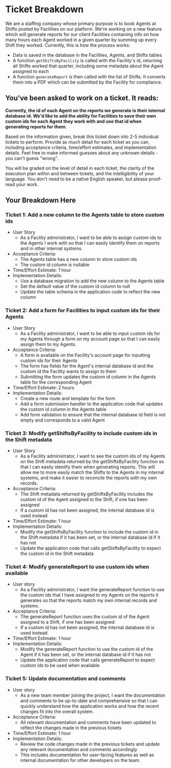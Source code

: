 # Ticket Breakdown
We are a staffing company whose primary purpose is to book Agents at Shifts posted by Facilities on our platform. We're working on a new feature which will generate reports for our client Facilities containing info on how many hours each Agent worked in a given quarter by summing up every Shift they worked. Currently, this is how the process works:

- Data is saved in the database in the Facilities, Agents, and Shifts tables
- A function `getShiftsByFacility` is called with the Facility's id, returning all Shifts worked that quarter, including some metadata about the Agent assigned to each
- A function `generateReport` is then called with the list of Shifts. It converts them into a PDF which can be submitted by the Facility for compliance.

## You've been asked to work on a ticket. It reads:

**Currently, the id of each Agent on the reports we generate is their internal database id. We'd like to add the ability for Facilities to save their own custom ids for each Agent they work with and use that id when generating reports for them.**


Based on the information given, break this ticket down into 2-5 individual tickets to perform. Provide as much detail for each ticket as you can, including acceptance criteria, time/effort estimates, and implementation details. Feel free to make informed guesses about any unknown details - you can't guess "wrong".


You will be graded on the level of detail in each ticket, the clarity of the execution plan within and between tickets, and the intelligibility of your language. You don't need to be a native English speaker, but please proof-read your work.

## Your Breakdown Here

### Ticket 1: Add a new column to the Agents table to store custom ids
- User Story
    - As a Facility administrator, I want to be able to assign custom ids to the Agents I work with so that I can easily identify them on reports and in other internal systems.
- Acceptance Criteria:
    - The Agents table has a new column to store custom ids
    - The custom id column is nullable
- Time/Effort Estimate: 1 hour
- Implementation Details:
    - Use a database migration to add the new column to the Agents table
    - Set the default value of the custom id column to null
    - Update the table schema in the application code to reflect the new column

### Ticket 2: Add a form for Facilities to input custom ids for their Agents
- User Story
    - As a Facility administrator, I want to be able to input custom ids for my Agents through a form on my account page so that I can easily assign them to my Agents.
- Acceptance Criteria:
    - A form is available on the Facility's account page for inputting custom ids for their Agents
    - The form has fields for the Agent's internal database id and the custom id the Facility wants to assign to them
    - Submitting the form updates the custom id column in the Agents table for the corresponding Agent
- Time/Effort Estimate: 2 hours
- Implementation Details:
    - Create a new route and template for the form
    - Add a form submission handler to the application code that updates the custom id column in the Agents table
    - Add form validation to ensure that the internal database id field is not empty and corresponds to a valid Agent

### Ticket 3: Modify getShiftsByFacility to include custom ids in the Shift metadata
- User Story
    - As a Facility administrator, I want to see the custom ids of my Agents on the Shift metadata returned by the getShiftsByFacility function so that I can easily identify them when generating reports. This will allow me to more easily match the Shifts to the Agents in my internal systems, and make it easier to reconcile the reports with my own records.
- Acceptance Criteria:
    - The Shift metadata returned by getShiftsByFacility includes the custom id of the Agent assigned to the Shift, if one has been assigned
    - If a custom id has not been assigned, the internal database id is used instead
- Time/Effort Estimate: 1 hour
- Implementation Details:
    - Modify the getShiftsByFacility function to include the custom id in the Shift metadata if it has been set, or the internal database id if it has not
    - Update the application code that calls getShiftsByFacility to expect the custom id in the Shift metadata
### Ticket 4: Modify generateReport to use custom ids when available
- User story
    - As a Facility administrator, I want the generateReport function to use the custom ids that I have assigned to my Agents on the reports it generates so that the reports match my own internal records and systems.
- Acceptance Criteria:
    - The generateReport function uses the custom id of the Agent assigned to a Shift, if one has been assigned
    - If a custom id has not been assigned, the internal database id is used instead
- Time/Effort Estimate: 1 hour
- Implementation Details:
    - Modify the generateReport function to use the custom id of the Agent if it has been set, or the internal database id if it has not
    - Update the application code that calls generateReport to expect custom ids to be used when available

### Ticket 5: Update documentation and comments
- User story
    - As a new team member joining the project, I want the documentation and comments to be up-to-date and comprehensive so that I can quickly understand how the application works and how the recent changes fit into the overall system.
- Acceptance Criteria:
    - All relevant documentation and comments have been updated to reflect the changes made in the previous tickets
- Time/Effort Estimate: 1 hour
- Implementation Details:
    - Review the code changes made in the previous tickets and update any relevant documentation and comments accordingly
    - This includes documentation for user-facing features as well as internal documentation for other developers on the team.
